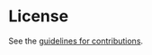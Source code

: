 # License

See the
[guidelines for contributions](https://github.com/grittygrease/draft-sullivan-cryptography-specification/blob/main/CONTRIBUTING.md).

